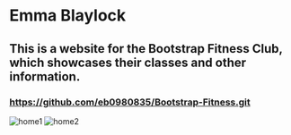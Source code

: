 # Emma Blaylock
## This is a website for the Bootstrap Fitness Club, which showcases their classes and other information.
### https://github.com/eb0980835/Bootstrap-Fitness.git
![home1](https://github.com/user-attachments/assets/1377a48c-fb0b-4794-ad99-b6f8ba4875c5)
![home2](https://github.com/user-attachments/assets/35877eab-bc05-430d-9be4-a6a42b1207cb)
